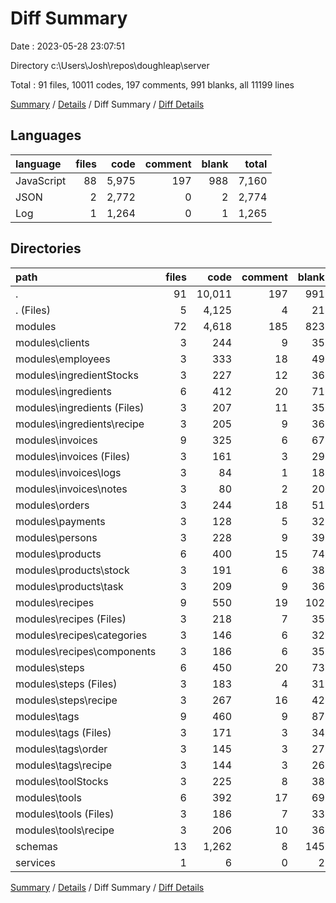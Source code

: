 # Diff Summary

Date : 2023-05-28 23:07:51

Directory c:\\Users\\Josh\\repos\\doughleap\\server

Total : 91 files,  10011 codes, 197 comments, 991 blanks, all 11199 lines

[Summary](results.md) / [Details](details.md) / Diff Summary / [Diff Details](diff-details.md)

## Languages
| language | files | code | comment | blank | total |
| :--- | ---: | ---: | ---: | ---: | ---: |
| JavaScript | 88 | 5,975 | 197 | 988 | 7,160 |
| JSON | 2 | 2,772 | 0 | 2 | 2,774 |
| Log | 1 | 1,264 | 0 | 1 | 1,265 |

## Directories
| path | files | code | comment | blank | total |
| :--- | ---: | ---: | ---: | ---: | ---: |
| . | 91 | 10,011 | 197 | 991 | 11,199 |
| . (Files) | 5 | 4,125 | 4 | 21 | 4,150 |
| modules | 72 | 4,618 | 185 | 823 | 5,626 |
| modules\\clients | 3 | 244 | 9 | 35 | 288 |
| modules\\employees | 3 | 333 | 18 | 49 | 400 |
| modules\\ingredientStocks | 3 | 227 | 12 | 36 | 275 |
| modules\\ingredients | 6 | 412 | 20 | 71 | 503 |
| modules\\ingredients (Files) | 3 | 207 | 11 | 35 | 253 |
| modules\\ingredients\\recipe | 3 | 205 | 9 | 36 | 250 |
| modules\\invoices | 9 | 325 | 6 | 67 | 398 |
| modules\\invoices (Files) | 3 | 161 | 3 | 29 | 193 |
| modules\\invoices\\logs | 3 | 84 | 1 | 18 | 103 |
| modules\\invoices\\notes | 3 | 80 | 2 | 20 | 102 |
| modules\\orders | 3 | 244 | 18 | 51 | 313 |
| modules\\payments | 3 | 128 | 5 | 32 | 165 |
| modules\\persons | 3 | 228 | 9 | 39 | 276 |
| modules\\products | 6 | 400 | 15 | 74 | 489 |
| modules\\products\\stock | 3 | 191 | 6 | 38 | 235 |
| modules\\products\\task | 3 | 209 | 9 | 36 | 254 |
| modules\\recipes | 9 | 550 | 19 | 102 | 671 |
| modules\\recipes (Files) | 3 | 218 | 7 | 35 | 260 |
| modules\\recipes\\categories | 3 | 146 | 6 | 32 | 184 |
| modules\\recipes\\components | 3 | 186 | 6 | 35 | 227 |
| modules\\steps | 6 | 450 | 20 | 73 | 543 |
| modules\\steps (Files) | 3 | 183 | 4 | 31 | 218 |
| modules\\steps\\recipe | 3 | 267 | 16 | 42 | 325 |
| modules\\tags | 9 | 460 | 9 | 87 | 556 |
| modules\\tags (Files) | 3 | 171 | 3 | 34 | 208 |
| modules\\tags\\order | 3 | 145 | 3 | 27 | 175 |
| modules\\tags\\recipe | 3 | 144 | 3 | 26 | 173 |
| modules\\toolStocks | 3 | 225 | 8 | 38 | 271 |
| modules\\tools | 6 | 392 | 17 | 69 | 478 |
| modules\\tools (Files) | 3 | 186 | 7 | 33 | 226 |
| modules\\tools\\recipe | 3 | 206 | 10 | 36 | 252 |
| schemas | 13 | 1,262 | 8 | 145 | 1,415 |
| services | 1 | 6 | 0 | 2 | 8 |

[Summary](results.md) / [Details](details.md) / Diff Summary / [Diff Details](diff-details.md)